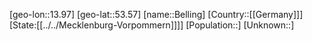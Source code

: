 ﻿---
location: [53.57,13.97]
type: City
tags:
- geo/City


SpocWebEntityId: 29090
isDeleted: false
confidential: public

---
[geo-lon::13.97]
[geo-lat::53.57]
[name::Belling]
[Country::[[Germany]]]
[State:[[../../Mecklenburg-Vorpommern]]]]
[Population::]
[Unknown::]


